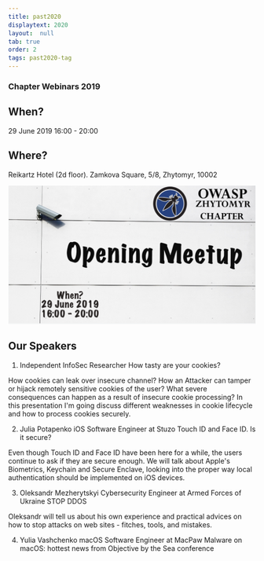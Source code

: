 ```yaml
---
title: past2020
displaytext: 2020
layout:  null
tab: true
order: 2
tags: past2020-tag
---
```

### Chapter Webinars 2019

## When?
29 June 2019
16:00 - 20:00

## Where?
Reikartz Hotel (2d floor). Zamkova Square, 5/8, Zhytomyr, 10002

![OWASP ZHYTOMYR 2019](assets/images/meetup/owM2019.png "OWASP Zhytomyr 2019")

## Our Speakers

1. Independent InfoSec Researcher
How tasty are your cookies?

How cookies can leak over insecure channel? How an Attacker can tamper or hijack remotely sensitive cookies of the user? What severe consequences can happen as a result of insecure cookie processing? In this presentation I'm going discuss different weaknesses in cookie lifecycle and how to process cookies securely.

2. Julia Potapenko
iOS Software Engineer at Stuzo
Touch ID and Face ID. Is it secure?

Even though Touch ID and Face ID have been here for a while, the users continue to ask if they are secure enough. We will talk about Apple's Biometrics, Keychain and Secure Enclave, looking into the proper way local authentication should be implemented on iOS devices.

3. Oleksandr Mezherytskyi
Cybersecurity Engineer at Armed Forces of Ukraine
STOP DDOS

Oleksandr will tell us about his own experience and practical advices on how to stop attacks on web sites - fitches, tools, and mistakes.

4. Yulia Vashchenko
macOS Software Engineer at MacPaw
Malware on macOS: hottest news from Objective by the Sea conference
